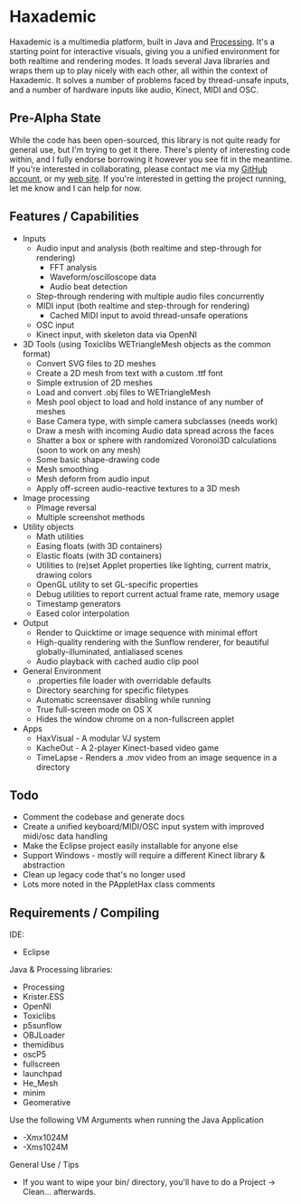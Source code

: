 # Haxademic
Haxademic is a multimedia platform, built in Java and [Processing](http://processing.org/). It's a starting point for interactive visuals, giving you a unified environment for both realtime and rendering modes. It loads several Java libraries and wraps them up to play nicely with each other, all within the context of Haxademic. It solves a number of problems faced by thread-unsafe inputs, and a number of hardware inputs like audio, Kinect, MIDI and OSC.

## Pre-Alpha State
While the code has been open-sourced, this library is not quite ready for general use, but I'm trying to get it there. There's plenty of interesting code within, and I fully endorse borrowing it however you see fit in the meantime. If you're interested in collaborating, please contact me via my [GitHub account](http://github.com/cacheflowe), or my [web site](http://cacheflowe.com/?page=contact). If you're interested in getting the project running, let me know and I can help for now.

## Features / Capabilities
* Inputs
	* Audio input and analysis (both realtime and step-through for rendering)
		* FFT analysis
		* Waveform/oscilloscope data
		* Audio beat detection
	* Step-through rendering with multiple audio files concurrently
	* MIDI input (both realtime and step-through for rendering)
		* Cached MIDI input to avoid thread-unsafe operations
	* OSC input
	* Kinect input, with skeleton data via OpenNI
* 3D Tools (using Toxiclibs WETriangleMesh objects as the common format)
	* Convert SVG files to 2D meshes
	* Create a 2D mesh from text with a custom .ttf font
	* Simple extrusion of 2D meshes
	* Load and convert .obj files to WETriangleMesh
	* Mesh pool object to load and hold instance of any number of meshes
	* Base Camera type, with simple camera subclasses (needs work) 
	* Draw a mesh with incoming Audio data spread across the faces
	* Shatter a box or sphere with randomized Voronoi3D calculations (soon to work on any mesh)
	* Some basic shape-drawing code
	* Mesh smoothing
	* Mesh deform from audio input
	* Apply off-screen audio-reactive textures to a 3D mesh
* Image processing
	* PImage reversal
	* Multiple screenshot methods
* Utility objects
	* Math utilities
	* Easing floats (with 3D containers)
	* Elastic floats (with 3D containers)
	* Utilities to (re)set Applet properties like lighting, current matrix, drawing colors
	* OpenGL utility to set GL-specific properties
	* Debug utilities to report current actual frame rate, memory usage 
	* Timestamp generators
	* Eased color interpolation
* Output
	* Render to Quicktime or image sequence with minimal effort
	* High-quality rendering with the Sunflow renderer, for beautiful globally-illuminated, antialiased scenes 
	* Audio playback with cached audio clip pool
* General Environment
	* .properties file loader with overridable defaults
	* Directory searching for specific filetypes
	* Automatic screensaver disabling while running
	* True full-screen mode on OS X
	* Hides the window chrome on a non-fullscreen applet
* Apps
	* HaxVisual - A modular VJ system
	* KacheOut - A 2-player Kinect-based video game 
	* TimeLapse - Renders a .mov video from an image sequence in a directory

## Todo
* Comment the codebase and generate docs
* Create a unified keyboard/MIDI/OSC input system with improved midi/osc data handling
* Make the Eclipse project easily installable for anyone else
* Support Windows - mostly will require a different Kinect library & abstraction
* Clean up legacy code that's no longer used
* Lots more noted in the PAppletHax class comments

## Requirements / Compiling
IDE:

* Eclipse

Java & Processing libraries:

* Processing
* Krister.ESS
* OpenNI
* Toxiclibs
* p5sunflow
* OBJLoader
* themidibus
* oscP5
* fullscreen
* launchpad
* He_Mesh
* minim
* Geomerative

Use the following VM Arguments when running the Java Application

* -Xmx1024M
* -Xms1024M

General Use / Tips

* If you want to wipe your bin/ directory, you'll have to do a Project -> Clean... afterwards.
